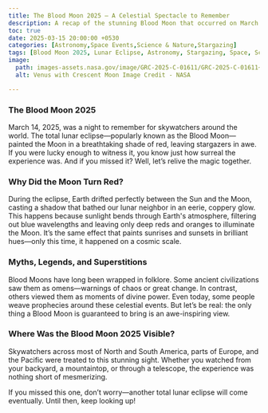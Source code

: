 ```yaml
---
title: The Blood Moon 2025 – A Celestial Spectacle to Remember
description: A recap of the stunning Blood Moon that occurred on March 14, 2025. This total lunar eclipse turned the Moon a deep red, captivating skywatchers worldwide. Learn why the Moon changes color, explore historical myths, and find out where the eclipse was visible.
toc: true
date: 2025-03-15 20:00:00 +0530
categories: [Astronomy,Space Events,Science & Nature,Stargazing]
tags: [Blood Moon 2025, Lunar Eclipse, Astronomy, Stargazing, Space, Science, Moon, Eclipse, Skywatching, Celestial Events]
image:
  path: images-assets.nasa.gov/image/GRC-2025-C-01611/GRC-2025-C-01611~orig.jpg  # External image link
  alt: Venus with Crescent Moon Image Credit - NASA

---
```



### The Blood Moon 2025
March 14, 2025, was a night to remember for skywatchers around the world. The total lunar eclipse—popularly known as the Blood Moon—painted the Moon in a breathtaking shade of red, leaving stargazers in awe. If you were lucky enough to witness it, you know just how surreal the experience was. And if you missed it? Well, let’s relive the magic together.

### Why Did the Moon Turn Red?

During the eclipse, Earth drifted perfectly between the Sun and the Moon, casting a shadow that bathed our lunar neighbor in an eerie, coppery glow. This happens because sunlight bends through Earth's atmosphere, filtering out blue wavelengths and leaving only deep reds and oranges to illuminate the Moon. It’s the same effect that paints sunrises and sunsets in brilliant hues—only this time, it happened on a cosmic scale.

### Myths, Legends, and Superstitions

Blood Moons have long been wrapped in folklore. Some ancient civilizations saw them as omens—warnings of chaos or great change. In contrast, others viewed them as moments of divine power. Even today, some people weave prophecies around these celestial events. But let’s be real: the only thing a Blood Moon is guaranteed to bring is an awe-inspiring view.

### Where Was the Blood Moon 2025 Visible?

Skywatchers across most of North and South America, parts of Europe, and the Pacific were treated to this stunning sight. Whether you watched from your backyard, a mountaintop, or through a telescope, the experience was nothing short of mesmerizing.

If you missed this one, don’t worry—another total lunar eclipse will come eventually. Until then, keep looking up!